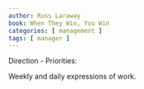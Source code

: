```yaml
---
author: Russ Laraway
book: When They Win, You Win
categories: [ management ]
tags: [ manager ]
---
```

Direction - Priorities: 

Weekly and daily expressions of work.